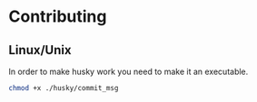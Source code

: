 # Contributing

## Linux/Unix
In order to make husky work you need to make it an executable.
```sh
chmod +x ./husky/commit_msg
```


